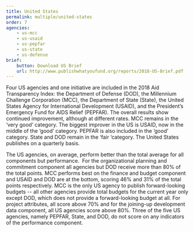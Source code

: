 ```yaml
---
title: United States
permalink: multiple/united-states
order: 7
agencies:
    - us-mcc
    - us-usaid
    - us-pepfar
    - us-state
    - us-defense
brief:
    button: Download US Brief
    url: http://www.publishwhatyoufund.org/reports/2018-US-Brief.pdf
---
```


Four US agencies and one initiative are included in the 2018 Aid Transparency Index: the Department of Defense (DOD), the Millennium Challenge Corporation (MCC), the Department of State (State), the United States Agency for International Development (USAID), and the President’s Emergency Fund for AIDS Relief (PEPFAR). The overall results show continued improvement, although at different rates. MCC remains in the ‘very good’ category. The biggest improver in the US is USAID, now in the middle of the ‘good’ category. PEPFAR is also included in the ‘good’ category. State and DOD remain in the ‘fair ‘category. The United States publishes on a quarterly basis.

The US agencies, on average, perform better than the total average for all components but performance.  For the organizational planning and commitment component all agencies but DOD receive more than 80% of the total points. MCC performs best on the finance and budget component and USAID and DOD are at the bottom, scoring 46% and 31% of the total points respectively. MCC is the only US agency to publish forward-looking budgets -- all other agencies provide total budgets for the current year only except DOD, which does not provide a forward-looking budget at all. For project attributes, all score above 70% and for the joining-up development data component, all US agencies score above 80%. Three of the five US agencies, namely PEPFAR, State, and DOD, do not score on any indicators of the performance component.
